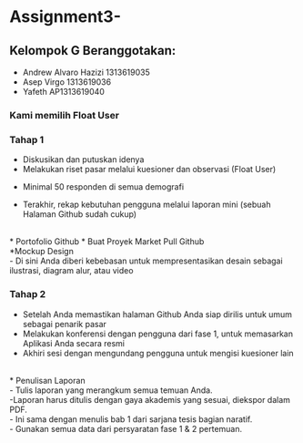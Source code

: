 # Assignment3-

## Kelompok G Beranggotakan:
* Andrew Alvaro Hazizi 1313619035
* Asep Virgo 1313619036
* Yafeth AP1313619040

### Kami memilih Float User 

### Tahap 1 
* Diskusikan dan putuskan idenya
* Melakukan riset pasar melalui kuesioner dan observasi (Float User)
- Minimal 50 responden di semua demografi
* Terakhir, rekap kebutuhan pengguna melalui laporan mini (sebuah Halaman Github sudah cukup)
<br>
* Portofolio Github
* Buat Proyek Market Pull Github
<br>
*Mockup Design <br>
 - Di sini Anda diberi kebebasan untuk mempresentasikan
desain sebagai ilustrasi, diagram alur, atau video
<br>

### Tahap 2
* Setelah Anda memastikan halaman Github Anda siap
dirilis untuk umum sebagai penarik pasar
* Melakukan konferensi dengan pengguna dari fase 1,
untuk memasarkan Aplikasi Anda secara resmi
* Akhiri sesi dengan mengundang pengguna untuk mengisi
kuesioner lain
<br>
* Penulisan Laporan <br>
- Tulis laporan yang merangkum semua temuan Anda.
<br>
-Laporan harus ditulis dengan gaya akademis yang sesuai,
diekspor dalam PDF. <br>
- Ini sama dengan menulis bab 1 dari sarjana
tesis bagian naratif. <br>
- Gunakan semua data dari persyaratan fase 1 & 2
pertemuan.
